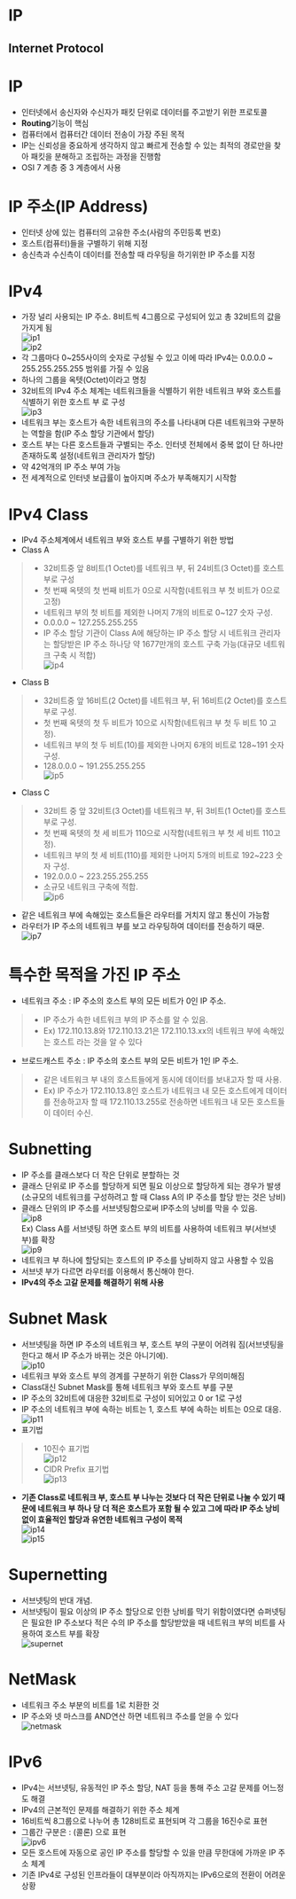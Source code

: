 IP
========================================
Internet Protocol
----------------------------------------

# IP
* 인터넷에서 송신자와 수신자가 패킷 단위로 데이터를 주고받기 위한 프로토콜
* **Routing**기능이 핵심
* 컴퓨터에서 컴퓨터간 데이터 전송이 가장 주된 목적
* IP는 신뢰성을 중요하게 생각하지 않고 빠르게 전송할 수 있는 최적의 경로만을 찾아 패킷을 분해하고 조립하는 과정을 진행함
* OSI 7 계층 중 3 계층에서 사용


# IP 주소(IP Address)
* 인터넷 상에 있는 컴퓨터의 고유한 주소(사람의 주민등록 번호)
* 호스트(컴퓨터)들을 구별하기 위해 지정
* 송신측과 수신측이 데이터를 전송할 때 라우팅을 하기위한 IP 주소를 지정

# IPv4
* 가장 널리 사용되는 IP 주소. 8비트씩 4그룹으로 구성되어 있고 총 32비트의 값을 가지게 됨   
![ip1](https://user-images.githubusercontent.com/57285121/116447452-f8ee7200-a892-11eb-90be-242ade97926b.png)   
![ip2](https://user-images.githubusercontent.com/57285121/116447599-22a79900-a893-11eb-90e7-3b1d6713774b.png)   
* 각 그룹마다 0~255사이의 숫자로 구성될 수 있고 이에 따라  IPv4는 0.0.0.0 ~ 255.255.255.255 범위를 가질 수 있음 
* 하나의 그룹을 옥텟(Octet)이라고 명칭
* 32비트의 IPv4 주소 체계는 네트워크들을 식별하기 위한 네트워크 부와 호스트를 식별하기 위한 호스트 부 로 구성   
![ip3](https://user-images.githubusercontent.com/57285121/116503407-f6226a00-a8f0-11eb-9921-dd3bebc1d3d8.png)   
* 네트워크 부는 호스트가 속한 네트워크의 주소를 나타내며 다른 네트워크와 구분하는 역할을 함(IP 주소 할당 기관에서 할당)
* 호스트 부는 다른 호스트들과 구별되는 주소. 인터넷 전체에서 중복 없이 단 하나만 존재하도록 설정(네트워크 관리자가 할당)
* 약 42억개의 IP 주소 부여 가능
* 전 세계적으로 인터넷 보급률이 높아지며 주소가 부족해지기 시작함

# IPv4 Class
* IPv4 주소체계에서 네트워크 부와 호스트 부를 구별하기 위한 방법
* Class A 
> * 32비트중 앞 8비트(1 Octet)를 네트워크 부, 뒤 24비트(3 Octet)를 호스트 부로 구성  
> * 첫 번째 옥텟의 첫 번째 비트가 0으로 시작함(네트워크 부 첫 비트가 0으로 고정)   
> * 네트워크 부의 첫 비트를 제외한 나머지 7개의 비트로 0~127 숫자 구성.  
> * 0.0.0.0 ~ 127.255.255.255   
> * IP 주소 할당 기관이 Class A에 해당하는 IP 주소 할당 시 네트워크 관리자는 할당받은 IP 주소 하나당 약 1677만개의 호스트 구축 가능(대규모 네트워크 구축 시 적합)    
![ip4](https://user-images.githubusercontent.com/57285121/116510926-ab105300-a900-11eb-9ad4-73b9e73b217f.png)   
* Class B
> * 32비트중 앞 16비트(2 Octet)를 네트워크 부, 뒤 16비트(2 Octet)를 호스트 부로 구성.  
> * 첫 번째 옥텟의 첫 두 비트가 10으로 시작함(네트워크 부 첫 두 비트 10 고정).  
> * 네트워크 부의 첫 두 비트(10)를 제외한 나머지 6개의 비트로 128~191 숫자 구성.  
> * 128.0.0.0 ~ 191.255.255.255   
![ip5](https://user-images.githubusercontent.com/57285121/116510991-bfece680-a900-11eb-81d1-8b0a6be9bf62.png)   
* Class C
> * 32비트 중 앞 32비트(3 Octet)를 네트워크 부, 뒤 3비트(1 Octet)를 호스트 부로 구성.  
> * 첫 번째 옥텟의 첫 세 비트가 110으로 시작함(네트워크 부 첫 세 비트 110고정).  
> * 네트워크 부의 첫 세 비트(110)를 제외한 나머지 5개의 비트로 192~223 숫자 구성.  
> * 192.0.0.0 ~ 223.255.255.255   
> * 소규모 네트워크 구축에 적합.  
![ip6](https://user-images.githubusercontent.com/57285121/116511058-d5621080-a900-11eb-8cb3-05685a11cc40.png)   

* 같은 네트워크 부에 속해있는 호스트들은 라우터를 거치지 않고 통신이 가능함
* 라우터가 IP 주소의 네트워크 부를 보고 라우팅하여 데이터를 전송하기 때문.  
![ip7](https://user-images.githubusercontent.com/57285121/116511251-2245e700-a901-11eb-9f47-bfc9e307dfca.png)   

# 특수한 목적을 가진 IP 주소
* 네트워크 주소 : IP 주소의 호스트 부의 모든 비트가 0인 IP 주소.  
> * IP 주소가 속한 네트워크 부의 IP 주소를 알 수 있음.  
> * Ex) 172.110.13.8와 172.110.13.21은 172.110.13.xx의 네트워크 부에 속해있는 호스트 라는 것을 알 수 있다 
* 브로드캐스트 주소 : IP 주소의 호스트 부의 모든 비트가 1인 IP 주소.  
> * 같은 네트워크 부 내의 호스트들에게 동시에 데이터를 보내고자 할 때 사용.  
> * Ex) IP 주소가 172.110.13.8인 호스트가 네트워크 내 모든 호스트에게 데이터를 전송하고자 할 때 172.110.13.255로 전송하면 네트워크 내 모든 호스트들이 데이터 수신.  

# Subnetting
* IP 주소를 클래스보다 더 작은 단위로 분할하는 것
* 클래스 단위로 IP 주소를 할당하게 되면 필요 이상으로 할당하게 되는 경우가 발생(소규모의 네트워크를 구성하려고 할 때 Class A의 IP 주소를 할당 받는 것은 낭비)
* 클래스 단위의 IP 주소를 서브넷팅함으로써 IP주소의 낭비를 막을 수 있음.  
![ip8](https://user-images.githubusercontent.com/57285121/116513746-02182700-a905-11eb-95eb-99e5c97be34d.png)   
Ex) Class A를 서브넷팅 하면 호스트 부의 비트를 사용하여 네트워크 부(서브넷 부)를 확장  
![ip9](https://user-images.githubusercontent.com/57285121/116514131-8f5b7b80-a905-11eb-9232-e7b8b1cb0ee8.png)   
* 네트워크 부 하나에 할당되는 호스트의 IP 주소를 낭비하지 않고 사용할 수 있음
* 서브넷 부가 다르면 라우터를 이용해서 통신해야 한다.  
* **IPv4의 주소 고갈 문제를 해결하기 위해 사용**

# Subnet Mask
* 서브넷팅을 하면 IP 주소의 네트워크 부, 호스트 부의 구분이 어려워 짐(서브넷팅을 한다고 해서 IP 주소가 바뀌는 것은 아니기에).  
![ip10](https://user-images.githubusercontent.com/57285121/116516640-cd0dd380-a908-11eb-814c-9c4dad8e3d63.png)   
* 네트워크 부와 호스트 부의 경계를 구분하기 위한 Class가 무의미해짐
* Class대신 Subnet Mask를 통해 네트워크 부와 호스트 부를 구분
* IP 주소의 32비트에 대응한 32비트로 구성이 되어있고 0 or 1로 구성
* IP 주소의 네트워크 부에 속하는 비트는 1, 호스트 부에 속하는 비트는 0으로 대응.  
![ip11](https://user-images.githubusercontent.com/57285121/116517325-c0d64600-a909-11eb-85d3-c4644254647e.png)   
* 표기법
> * 10진수 표기법   
![ip12](https://user-images.githubusercontent.com/57285121/116517519-0d218600-a90a-11eb-9b25-53ca264d2707.png)   
> * CIDR Prefix 표기법   
![ip13](https://user-images.githubusercontent.com/57285121/116517683-3f32e800-a90a-11eb-8d70-6631f24a3c01.png)   
* **기존 Class로 네트워크 부, 호스트 부 나누는 것보다 더 작은 단위로 나눌 수 있기 때문에 네트워크 부 하나 당 더 적은 호스트가 포함 될 수 있고 그에 따라 IP 주소 낭비 없이 효율적인 할당과 유연한 네트워크 구성이 목적**   
![ip14](https://user-images.githubusercontent.com/57285121/116520227-65a65280-a90d-11eb-8f8b-213d202a1f36.png)   
![ip15](https://user-images.githubusercontent.com/57285121/116520321-88386b80-a90d-11eb-8207-f932aa11d0d4.png)   

# Supernetting
* 서브넷팅의 반대 개념.
* 서브넷팅이 필요 이상의 IP 주소 할당으로 인한 낭비를 막기 위함이였다면 슈퍼넷팅은 필요한 IP 주소보다 적은 수의 IP 주소를 할당받았을 때 네트워크 부의 비트를 사용하여 호스트 부를 확장   
![supernet](https://user-images.githubusercontent.com/57285121/116574097-5c86a700-a948-11eb-91ec-e6ada2149252.png)   

# NetMask
* 네트워크 주소 부분의 비트를 1로 치환한 것
* IP 주소와 넷 마스크를 AND연산 하면 네트워크 주소를 얻을 수 있다   
![netmask](https://user-images.githubusercontent.com/57285121/116574720-f77f8100-a948-11eb-887b-79bbf832c974.png)   

# IPv6
* IPv4는 서브넷팅, 유동적인 IP 주소 할당, NAT 등을 통해 주소 고갈 문제를 어느정도 해결
* IPv4의 근본적인 문제를 해결하기 위한 주소 체계
* 16비트씩 8그룹으로 나누어 총 128비트로 표현되며 각 그룹을 16진수로 표현
* 그룹간 구분은 : (콜론) 으로 표현   
![ipv6](https://user-images.githubusercontent.com/57285121/116575319-7eccf480-a949-11eb-9a14-40ad9097fed2.png)   
* 모든 호스트에 자동으로 공인 IP 주소를 할당할 수 있을 만큼 무한대에 가까운 IP 주소 체계
* 기존 IPv4로 구성된 인프라들이 대부분이라 아직까지는 IPv6으로의 전환이 어려운 상황


